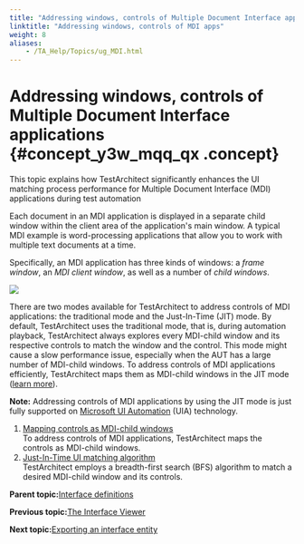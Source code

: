 ```yaml
--- 
title: "Addressing windows, controls of Multiple Document Interface applications"
linktitle: "Addressing windows, controls of MDI apps"
weight: 8
aliases: 
    - /TA_Help/Topics/ug_MDI.html
---
```

# Addressing windows, controls of Multiple Document Interface applications {#concept_y3w_mqq_qx .concept}

This topic explains how TestArchitect significantly enhances the UI matching process performance for Multiple Document Interface \(MDI\) applications during test automation

Each document in an MDI application is displayed in a separate child window within the client area of the application's main window. A typical MDI example is word-processing applications that allow you to work with multiple text documents at a time.

Specifically, an MDI application has three kinds of windows: a *frame window*, an *MDI client window*, as well as a number of *child windows*.

![](../Images/ug_MDI_app.png)

There are two modes available for TestArchitect to address controls of MDI applications: the traditional mode and the Just-In-Time \(JIT\) mode. By default, TestArchitect uses the traditional mode, that is, during automation playback, TestArchitect always explores every MDI-child window and its respective controls to match the window and the control. This mode might cause a slow performance issue, especially when the AUT has a large number of MDI-child windows. To address controls of MDI applications efficiently, TestArchitect maps them as MDI-child windows in the JIT mode \([learn more](ug_JIT_UI_matching.html)\).

**Note:** Addressing controls of MDI applications by using the JIT mode is just fully supported on [Microsoft UI Automation](../../TA_Automation/Topics/aut_Using_UIA.html) \(UIA\) technology.

1.  [Mapping controls as MDI-child windows](../../TA_Help/Topics/ug_mapping_controls_child_windows.html)  
To address controls of MDI applications, TestArchitect maps the controls as MDI-child windows.
2.  [Just-In-Time UI matching algorithm](../../TA_Help/Topics/ug_JIT_UI_matching.html)  
TestArchitect employs a breadth-first search \(BFS\) algorithm to match a desired MDI-child window and its controls.

**Parent topic:**[Interface definitions](../../TA_Help/Topics/Interface_def.html)

**Previous topic:**[The Interface Viewer](../../TA_Help/Topics/Interface_def_Viewer.html)

**Next topic:**[Exporting an interface entity](../../TA_Help/Topics/Interface_entity_exporting.html)

